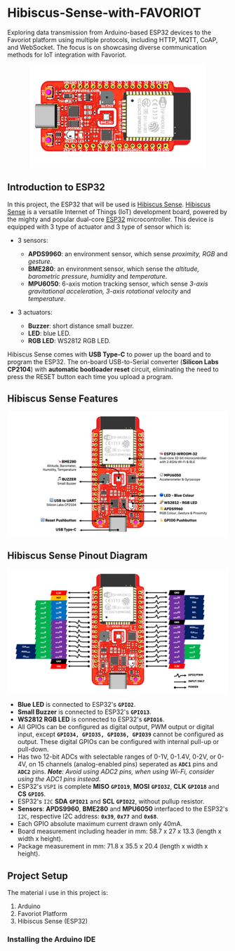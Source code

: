 # Hibiscus-Sense-with-FAVORIOT
Exploring data transmission from Arduino-based ESP32 devices to the Favoriot platform using multiple protocols, including HTTP, MQTT, CoAP, and WebSocket. The focus is on showcasing diverse communication methods for IoT integration with Favoriot.

<p align="center"><img src="https://github.com/XK-Frost01/Hibiscus-Sense-with-FAVORIOT/blob/main/Reference/hibiscus-sense.png" width="400"></p>

## Introduction to ESP32

In this project, the ESP32 that will be used is [Hibiscus Sense](https://myduino.com/product/myd-036/). [Hibiscus Sense](https://myduino.com/product/myd-036/) is a versatile Internet of Things (IoT) development board, powered by the mighty and popular dual-core [ESP32](https://www.espressif.com/en/products/socs/esp32) microcontroller. This device is equipped with 3 type of actuator and 3 type of sensor which is:  
* 3 sensors:
  * **APDS9960**: an environment sensor, which sense *proximity, RGB* and *gesture*.
  * **BME280**: an environment sensor, which sense the *altitude, barometric pressure, humidity* and *temperature*.
  * **MPU6050**: 6-axis motion tracking sensor, which sense *3-axis gravitational acceleration, 3-axis rotational velocity* and *temperature*.

* 3 actuators:
  * **Buzzer**: short distance small buzzer.
  * **LED**: blue LED.
  * **RGB LED**: WS2812 RGB LED.

Hibiscus Sense comes with **USB Type-C** to power up the board and to program the ESP32. The on-board USB-to-Serial converter (**Silicon Labs CP2104**) with **automatic bootloader reset** circuit, eliminating the need to press the RESET button each time you upload a program.

## Hibiscus Sense Features

<p align="center"><img src="https://github.com/myduino/Hibiscus-Sense-Arduino/raw/main/references/hibiscus-sense-features.png" width="900"></a></p>

## Hibiscus Sense Pinout Diagram

<p align="center"><img src="https://github.com/myduino/Hibiscus-Sense-Arduino/raw/main/references/hibiscus-sense-pinout.png" width="900"></a></p>

* **Blue LED** is connected to ESP32's **`GPIO2`**.
* **Small Buzzer** is connected to ESP32's **`GPIO13`**.
* **WS2812 RGB LED** is connected to ESP32's **`GPIO16`**.
* All GPIOs can be configured as digital output, PWM output or digital input, except **`GPIO34, GPIO35, GPIO36, GPIO39`** cannot be configured as output. These digital GPIOs can be configured with internal pull-up or pull-down.
* Has two 12-bit ADCs with selectable ranges of 0-1V, 0-1.4V, 0-2V, or 0-4V, on 15 channels (analog-enabled pins) seperated as **`ADC1`** pins and **`ADC2`** pins. _**Note**: Avoid using ADC2 pins, when using Wi-Fi, consider using the ADC1 pins instead_.
* ESP32's `VSPI` is complete **MISO** **`GPIO19`**, **MOSI** **`GPIO32`**, **CLK** **`GPIO18`** and **CS** **`GPIO5`**.
* ESP32's `I2C` **SDA** **`GPIO21`** and **SCL** **`GPIO22`**, without pullup resistor.
* **Sensors**: **APDS9960**, **BME280** and **MPU6050** interfaced to the ESP32's `I2C`, respective I2C address: **`0x39`**, **`0x77`** and **`0x68`**.
* Each GPIO absolute maximum current drawn only 40mA.
* Board measurement including header in mm: 58.7 x 27 x 13.3 (length x width x height).
* Package measurement in mm: 71.8 x 35.5 x 20.4 (length x width x height).


## Project Setup

The material i use in this project is: 
1. Arduino
2. Favoriot Platform
3. Hibiscus Sense (ESP32)

### Installing the Arduino IDE
  

